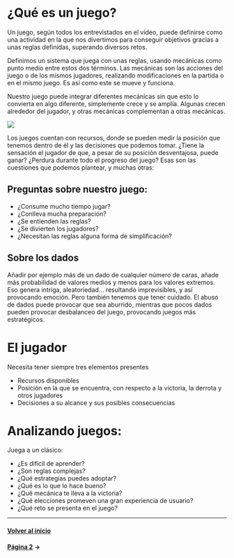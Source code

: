 # ¿Qué es un juego?

Un juego, según todos los entrevistados en el vídeo, puede definirse como una actividad en la que nos divertimos para conseguir objetivos gracias a unas reglas definidas, superando diversos retos.

Definimos un sistema que juega con unas reglas, usando mecánicas como punto medio entre estos dos términos. Las mecánicas son las acciones del juego o de los mismos jugadores, realizando modificaciones en la partida o en el mismo juego. Es así como este se mueve y funciona.

Nuestro juego puede integrar diferentes mecánicas sin que esto lo convierta en algo diferente, simplemente crece y se amplía. Algunas crecen alrededor del jugador, y otras mecánicas complementan a otras mecánicas.

![](http://www.faroffgames.com/wp-content/uploads/2013/02/Xia_Product_03-1024x682.jpg)

Los juegos cuentan con recursos, donde se pueden medir la posición que tenemos dentro de él y las decisiones que podemos tomar. ¿Tiene la sensación el jugador de que, a pesar de su posición desventajosa, puede ganar? ¿Perdura durante todo el progreso del juego? Esas son las cuestiones que podemos plantear, y muchas otras:

## Preguntas sobre nuestro juego:

* ¿Consume mucho tiempo jugar?
* ¿Conlleva mucha preparación?
* ¿Se entienden las reglas?
* ¿Se divierten los jugadores?
* ¿Necesitan las reglas alguna forma de simplificación?

## Sobre los dados

Añadir por ejemplo más de un dado de cualquier número de caras, añade más probabilidad de valores medios y menos para los valores extremos. Eso genera intriga, aleatoriedad... resultando imprevisibles, y así provocando emoción. Pero también tenemos que tener cuidado. El abuso de dados puede provocar que sea aburrido, mientras que pocos dados pueden provocar desbalanceo del juego, provocando juegos más estratégicos.

# El jugador

Necesita tener siempre tres elementos presentes

* Recursos disponibles
* Posición en la que se encuentra, con respecto a la victoria, la derrota y otros jugadores
* Decisiones a su alcance y sus posibles consecuencias

# Analizando juegos:

Juega a un clásico:

* ¿Es difícil de aprender?
* ¿Son reglas complejas?
* ¿Qué estrategias puedes adoptar?
* ¿Qué es lo que lo hace bueno?
* ¿Qué mecánica te lleva a la victoria?
* ¿Qué elecciones promeven una gran experiencia de usuario?
* ¿Qué reto se presenta en el juego?

---
#### [Volver al inicio](../../README.md)
#### [Página 2](w2.md) →
